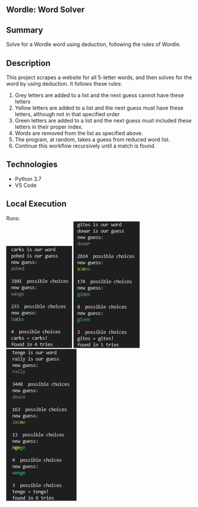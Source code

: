 ## Wordle: Word Solver

## Summary
Solve for a Wordle word using deduction, following the rules of Wordle. 

## Description
This project scrapes a website for all 5-letter words, and then solves for the word by using deduction.
It follows these rules:
1. Grey letters are added to a list and the next guess cannot have these letters
2. Yellow letters are added to a list and the next guess must have these letters, although not in that specified order
3. Green letters are added to a list and the next guess must included these letters in their proper index.
4. Words are removed from the list as specified above. 
5. The program, at random, takes a guess from reduced word list.
6. Continue this workflow recursively until a match is found.  

## Technologies
- Python 3.7
- VS Code

## Local Execution
Runs: <br>
![Alt Text](py_files/wordle_terminal_2.JPG?raw=true "program run in terminal")
![Alt Text](py_files/wordle_terminal_3.JPG?raw=true "program run in terminal")
![Alt Text](py_files/wordle_terminal_4.JPG?raw=true "program run in terminal")

